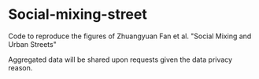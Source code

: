 # Social-mixing-street

Code to reproduce the figures of Zhuangyuan Fan et al. "Social Mixing and Urban Streets"

Aggregated data will be shared upon requests given the data privacy reason.
